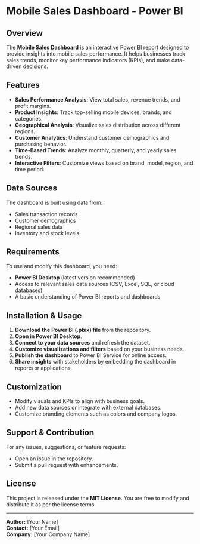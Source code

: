 # Mobile Sales Dashboard - Power BI

## Overview
The **Mobile Sales Dashboard** is an interactive Power BI report designed to provide insights into mobile sales performance. It helps businesses track sales trends, monitor key performance indicators (KPIs), and make data-driven decisions.

## Features
- **Sales Performance Analysis**: View total sales, revenue trends, and profit margins.
- **Product Insights**: Track top-selling mobile devices, brands, and categories.
- **Geographical Analysis**: Visualize sales distribution across different regions.
- **Customer Analytics**: Understand customer demographics and purchasing behavior.
- **Time-Based Trends**: Analyze monthly, quarterly, and yearly sales trends.
- **Interactive Filters**: Customize views based on brand, model, region, and time period.

## Data Sources
The dashboard is built using data from:
- Sales transaction records
- Customer demographics
- Regional sales data
- Inventory and stock levels

## Requirements
To use and modify this dashboard, you need:
- **Power BI Desktop** (latest version recommended)
- Access to relevant sales data sources (CSV, Excel, SQL, or cloud databases)
- A basic understanding of Power BI reports and dashboards

## Installation & Usage
1. **Download the Power BI (.pbix) file** from the repository.
2. **Open in Power BI Desktop**.
3. **Connect to your data sources** and refresh the dataset.
4. **Customize visualizations and filters** based on your business needs.
5. **Publish the dashboard** to Power BI Service for online access.
6. **Share insights** with stakeholders by embedding the dashboard in reports or applications.

## Customization
- Modify visuals and KPIs to align with business goals.
- Add new data sources or integrate with external databases.
- Customize branding elements such as colors and company logos.

## Support & Contribution
For any issues, suggestions, or feature requests:
- Open an issue in the repository.
- Submit a pull request with enhancements.

## License
This project is released under the **MIT License**. You are free to modify and distribute it as per the license terms.

---
**Author:** [Your Name]  
**Contact:** [Your Email]  
**Company:** [Your Company Name]

